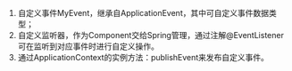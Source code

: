 1. 自定义事件MyEvent，继承自ApplicationEvent，其中可自定义事件数据类型；
2. 自定义监听器，作为Component交给Spring管理，通过注解@EventListener可在监听到对应事件时进行自定义操作。
3. 通过ApplicationContext的实例方法：publishEvent来发布自定义事件。
